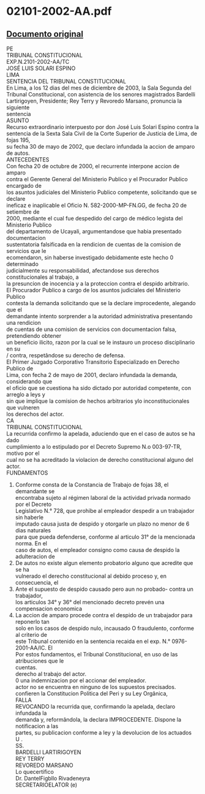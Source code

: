 
02101-2002-AA.pdf
=================
  
[Documento original](https://tc.gob.pe/jurisprudencia/2004/02101-2002-AA.pdf)  
---  
PE  
TRIBUNAL CONSTITUCIONAL  
EXP.N.2101-2002-AA/TC  
JOSÉ LUIS SOLARI ESPINO  
LIMA  
SENTENCIA DEL TRIBUNAL CONSTITUCIONAL  
En Lima, a los 12 dias del mes de diciembre de 2003, la Sala Segunda del  
Tribunal Constitucional, con asistencia de los senores magistrados Bardelli  
Lartirigoyen, Presidente; Rey Terry y Revoredo Marsano, pronuncia la siguiente  
sentencia  
ASUNTO  
Recurso extraordinario interpuesto por don José Luis Solari Espino contra la  
sentencia de la Sexta Sala Civil de la Corte Superior de Justicia de Lima, de fojas 195,  
su fecha 30 de mayo de 2002, que declaro infundada la accion de amparo de autos.  
ANTECEDENTES  
Con fecha 20 de octubre de 2000, el recurrente interpone accion de amparo  
contra el Gerente General del Ministerio Publico y el Procurador Publico encargado de  
los asuntos judiciales del Ministerio Publico competente, solicitando que se declare  
ineficaz e inaplicable el Oficio N. 582-2000-MP-FN.GG, de fecha 20 de setiembre de  
2000, mediante el cual fue despedido del cargo de médico legista del Ministerio Publico  
del departamento de Ucayali, argumentandose que habia presentado documentacion  
sustentatoria falsificada en la rendicion de cuentas de la comision de servicios que le  
ecomendaron, sin haberse investigado debidamente este hecho 0 determinado  
judicialmente su responsabilidad, afectandose sus derechos constitucionales al trabajo, a  
la presuncion de inocencia y a la proteccion contra el despido arbitrario.  
El Procurador Publico a cargo de los asuntos judiciales del Ministerio Publico  
contesta la demanda solicitando que se la declare improcedente, alegando que el  
demandante intento sorprender a la autoridad administrativa presentando una rendicion  
de cuentas de una comision de servicios con documentacion falsa, pretendiendo obtener  
un beneficio ilicito, razon por la cual se le instauro un proceso disciplinario en su  
/ contra, respetândose su derecho de defensa.  
El Primer Juzgado Corporativo Transitorio Especializado en Derecho Publico de  
Lima, con fecha 2 de mayo de 2001, declaro infundada la demanda, considerando que  
el oficio que se cuestiona ha sido dictado por autoridad competente, con arreglo a leys y  
sin que implique la comision de hechos arbitrarios ylo inconstitucionales que vulneren  
los derechos del actor.  
CA  
TRIBUNAL CONSTITUCIONAL  
La recurrida confirmo la apelada, aduciendo que en el caso de autos se ha dado  
cumplimiento a lo estipulado por el Decreto Supremo N.o 003-97-TR, motivo por el  
cual no se ha acreditado la violacion de derecho constitucional alguno del actor.  
FUNDAMENTOS  
1. Conforme consta de la Constancia de Trabajo de fojas 38, el demandante se  
encontraba sujeto al régimen laboral de la actividad privada normado por el Decreto  
Legislativo N.° 728, que prohibe al empleador despedir a un trabajador sin haberle  
imputado causa justa de despido y otorgarle un plazo no menor de 6 dias naturales  
para que pueda defenderse, conforme al articulo 31° de la mencionada norma. En el  
caso de autos, el empleador consigno como causa de despido la adulteracion de  
2. De autos no existe algun elemento probatorio alguno que acredite que se ha  
vulnerado el derecho constitucional al debido proceso y, en consecuencia, el  
3. Ante el supuesto de despido causado pero aun no probado- contra un trabajador,  
los articulos 34° y 36° del mencionado decreto prevén una compensacion economica  
4. La accion de amparo procede contra el despido de un trabajador para reponerlo tan  
solo en los casos de despido nulo, incausado O fraudulento, conforme al criterio de  
este Tribunal contenido en la sentencia recaida en el exp. N.° 0976-2001-AA/IC. El  
Por estos fundamentos, el Tribunal Constitucional, en uso de las atribuciones que le  
cuentas.  
derecho al trabajo del actor.  
0 una indemnizacion por el accionar del empleador.  
actor no se encuentra en ninguno de los supuestos precisados.  
confieren la Constitucion Politica del Peri y su Ley Orgânica,  
FALLA  
REVOCANDO la recurrida que, confirmando la apelada, declaro infundada la  
demanda y, reformândola, la declara IMPROCEDENTE. Dispone la notificacion a las  
partes, su publicacion conforme a ley y la devolucion de los actuados  
U .  
SS.  
BARDELLI LARTIRIGOYEN  
REY TERRY  
REVOREDO MARSANO  
Lo quecertifico  
Dr. DantelFigbllo Rivadeneyra  
SECRETARIOELATOR (e)